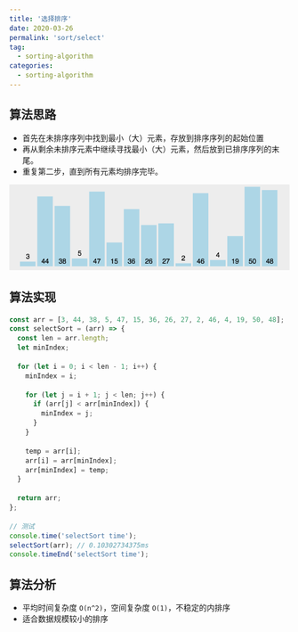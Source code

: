 ```yaml
---
title: '选择排序'
date: 2020-03-26
permalink: 'sort/select'
tag:
  - sorting-algorithm
categories:
  - sorting-algorithm
---
```


## 算法思路

- 首先在未排序序列中找到最小（大）元素，存放到排序序列的起始位置
- 再从剩余未排序元素中继续寻找最小（大）元素，然后放到已排序序列的末尾。
- 重复第二步，直到所有元素均排序完毕。

![选择排序](./images/selection_sort.gif)

## 算法实现

```js
const arr = [3, 44, 38, 5, 47, 15, 36, 26, 27, 2, 46, 4, 19, 50, 48];
const selectSort = (arr) => {
  const len = arr.length;
  let minIndex;

  for (let i = 0; i < len - 1; i++) {
    minIndex = i;

    for (let j = i + 1; j < len; j++) {
      if (arr[j] < arr[minIndex]) {
        minIndex = j;
      }
    }

    temp = arr[i];
    arr[i] = arr[minIndex];
    arr[minIndex] = temp;
  }

  return arr;
};

// 测试
console.time('selectSort time');
selectSort(arr); // 0.10302734375ms
console.timeEnd('selectSort time');
```

## 算法分析

- 平均时间复杂度 `O(n^2)`，空间复杂度 `O(1)`，不稳定的内排序
- 适合数据规模较小的排序
